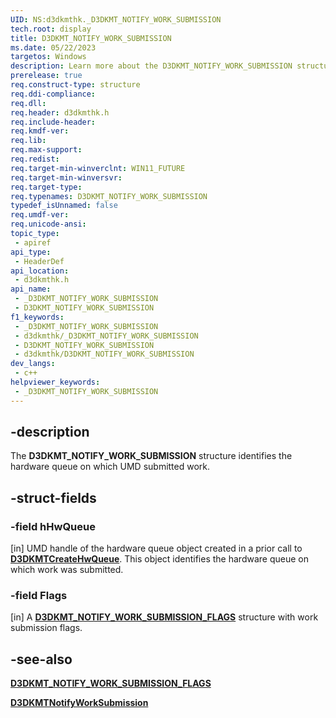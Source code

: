 ```yaml
---
UID: NS:d3dkmthk._D3DKMT_NOTIFY_WORK_SUBMISSION
tech.root: display
title: D3DKMT_NOTIFY_WORK_SUBMISSION
ms.date: 05/22/2023
targetos: Windows
description: Learn more about the D3DKMT_NOTIFY_WORK_SUBMISSION structure.
prerelease: true
req.construct-type: structure
req.ddi-compliance: 
req.dll: 
req.header: d3dkmthk.h
req.include-header: 
req.kmdf-ver: 
req.lib: 
req.max-support: 
req.redist: 
req.target-min-winverclnt: WIN11_FUTURE
req.target-min-winversvr: 
req.target-type: 
req.typenames: D3DKMT_NOTIFY_WORK_SUBMISSION
typedef_isUnnamed: false
req.umdf-ver: 
req.unicode-ansi: 
topic_type:
 - apiref
api_type:
 - HeaderDef
api_location:
 - d3dkmthk.h
api_name:
 - _D3DKMT_NOTIFY_WORK_SUBMISSION
 - D3DKMT_NOTIFY_WORK_SUBMISSION
f1_keywords:
 - _D3DKMT_NOTIFY_WORK_SUBMISSION
 - d3dkmthk/_D3DKMT_NOTIFY_WORK_SUBMISSION
 - D3DKMT_NOTIFY_WORK_SUBMISSION
 - d3dkmthk/D3DKMT_NOTIFY_WORK_SUBMISSION
dev_langs:
 - c++
helpviewer_keywords:
 - _D3DKMT_NOTIFY_WORK_SUBMISSION
---
```


## -description

The **D3DKMT_NOTIFY_WORK_SUBMISSION** structure identifies the hardware queue on which UMD submitted work.

## -struct-fields

### -field hHwQueue

[in] UMD handle of the hardware queue object created in a prior call to [**D3DKMTCreateHwQueue**](nf-d3dkmthk-d3dkmtcreatehwqueue.md). This object identifies the hardware queue on which work was submitted.

### -field Flags

[in] A [**D3DKMT_NOTIFY_WORK_SUBMISSION_FLAGS**](ns-d3dkmthk-d3dkmt_notify_work_submission_flags.md) structure with work submission flags.

## -see-also

[**D3DKMT_NOTIFY_WORK_SUBMISSION_FLAGS**](ns-d3dkmthk-d3dkmt_notify_work_submission_flags.md)

[**D3DKMTNotifyWorkSubmission**](nf-d3dkmthk-d3dkmtnotifyworksubmission.md)
